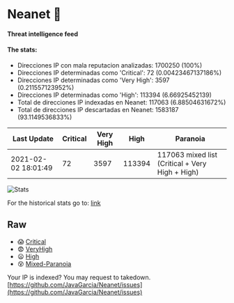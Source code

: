 # Neanet :hocho:
#### Threat intelligence feed
#### The stats:

- Direcciones IP con mala reputacion analizadas: 1700250 (100%)
- Direcciones IP determinadas como 'Critical':  72 (0.00423467137186%)
- Direcciones IP determinadas como 'Very High':  3597 (0.211557123952%)
- Direcciones IP determinadas como 'High':  113394 (6.66925452139)
- Total de direcciones IP indexadas en Neanet:  117063 (6.88504631672%)
- Total de direcciones IP descartadas en Neanet:  1583187 (93.1149536833%)

| Last Update | Critical | Very High | High | Paranoia |
| --- | --- | --- | --- | --- |
| 2021-02-02 18:01:49 | 72 | 3597 | 113394 | 117063 mixed list (Critical + Very High + High)|

![Stats](https://docs.google.com/spreadsheets/d/e/2PACX-1vSnaNMIXVabIpDJjufMlzH7poXnshF3mgd8Is1g9ytUEzVsP5my4Trn8f-xkoLLQ38xpL3HtmUexLo6/pubchart?oid=501124687&format=image)

For the historical stats go to: [link](/stats.csv)
## Raw
- :scream: [Critical](https://raw.githubusercontent.com/JavaGarcia/Neanet/master/blacklists/neanet_critical.txt)
- :fearful: [VeryHigh](https://raw.githubusercontent.com/JavaGarcia/Neanet/master/blacklists/neanet_veryHigh.txtt)
- :frowning: [High](https://raw.githubusercontent.com/JavaGarcia/Neanet/master/blacklists/neanet_high.txt)
- :dizzy_face: [Mixed-Paranoia](https://raw.githubusercontent.com/JavaGarcia/Neanet/master/blacklists/neanet_all.txt)


Your IP is indexed? You may request to takedown. [https://github.com/JavaGarcia/Neanet/issues](https://github.com/JavaGarcia/Neanet/issues)








































































































































































































































































































































































































































































































































































































































































































































































































































































































































































































































































































































































































































































































































































































































































































































































































































































































































































































































































































































































































































































































































































































































































































































































































































































































































































































































































































































































































































































































































































































































































































































































































































































































































































































































































































































































































































































































































































































































































































































































































































































